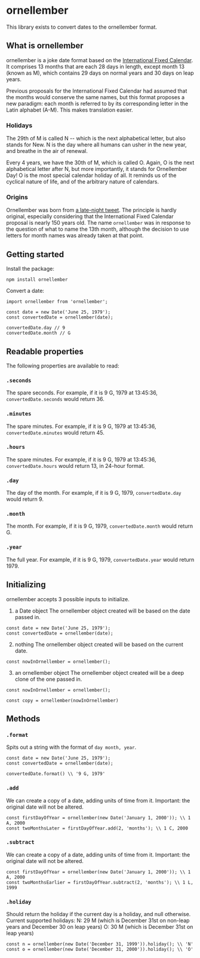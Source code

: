 # ornellember

This library exists to convert dates to the ornellember format.

## What is ornellember
ornellember is a joke date format based on the [International Fixed Calendar](https://en.wikipedia.org/wiki/International_Fixed_Calendar#:~:text=7%20External%20links-,Rules,the%20total%20to%20365%20days.). It comprises 13 months that are each 28 days in length, except month 13 (known as M), which contains 29 days on normal years and 30 days on leap years.

Previous proposals for the International Fixed Calendar had assumed that the months would conserve the same names, but this format proposes a new paradigm: each month is referred to by its corresponding letter in the Latin alphabet (A-M). This makes translation easier.

### Holidays
The 29th of M is called N -- which is the next alphabetical letter, but also stands for New. N is the day where all humans can usher in the new year, and breathe in the air of renewal.

Every 4 years, we have the 30th of M, which is called O. Again, O is the next alphabetical letter after N, but more importantly, it stands for Ornellember Day! O is the most special calendar holiday of all. It reminds us of the cyclical nature of life, and of the arbitrary nature of calendars.

### Origins
Ornellember was born from [a late-night tweet](https://twitter.com/zerornella/status/1448764828122759170?s=20). The principle is hardly original, especially considering that the International Fixed Calendar proposal is nearly 150 years old. The name `ornellember` was in response to the question of what to name the 13th month, although the decision to use letters for month names was already taken at that point.

## Getting started
Install the package:
```
npm install ornellember
```

Convert a date:
```
import ornellember from 'ornellember';

const date = new Date('June 25, 1979');
const convertedDate = ornellember(date);

convertedDate.day // 9
convertedDate.month // G
```

## Readable properties
The following properties are available to read:

### `.seconds`
The spare seconds. For example, if it is 9 G, 1979 at 13:45:36, `convertedDate.seconds` would return 36.

### `.minutes`
The spare minutes. For example, if it is 9 G, 1979 at 13:45:36, `convertedDate.minutes` would return 45.

### `.hours`
The spare minutes. For example, if it is 9 G, 1979 at 13:45:36, `convertedDate.hours` would return 13, in 24-hour format.

### `.day`
The day of the month. For example, if it is 9 G, 1979, `convertedDate.day` would return 9.

### `.month`
The month. For example, if it is 9 G, 1979, `convertedDate.month` would return G.

### `.year`
The full year. For example, if it is 9 G, 1979, `convertedDate.year` would return 1979.



## Initializing
ornellember accepts 3 possible inputs to initialize. 
1. a Date object
The ornellember object created will be based on the date passed in.
```
const date = new Date('June 25, 1979');
const convertedDate = ornellember(date);
```

2. nothing
The ornellember object created will be based on the current date.

```
const nowInOrnellember = ornellember();
```

3. an ornellember object
The ornellember object created will be a deep clone of the one passed in.

```
const nowInOrnellember = ornellember();

const copy = ornellember(nowInOrnellember)
```

## Methods
### `.format`
Spits out a string with the format of `day month, year`.

```
const date = new Date('June 25, 1979');
const convertedDate = ornellember(date);

convertedDate.format() \\ '9 G, 1979'
```

### `.add`
We can create a copy of a date, adding units of time from it. Important: the original date will not be altered.

```
const firstDayOfYear = ornellember(new Date('January 1, 2000')); \\ 1 A, 2000
const twoMonthsLater = firstDayOfYear.add(2, 'months'); \\ 1 C, 2000
```

### `.subtract`
We can create a copy of a date, adding units of time from it. Important: the original date will not be altered.

```
const firstDayOfYear = ornellember(new Date('January 1, 2000')); \\ 1 A, 2000
const twoMonthsEarlier = firstDayOfYear.subtract(2, 'months'); \\ 1 L, 1999
```

### `.holiday`
Should return the holiday if the current day is a holiday, and null otherwise. Current supported holidays:
N: 29 M (which is December 31st on non-leap years and December 30 on leap years)
O: 30 M (which is December 31st on leap years)

```
const n = ornellember(new Date('December 31, 1999')).holiday(); \\ 'N'
const o = ornellember(new Date('December 31, 2000')).holiday(); \\ 'O'

```

